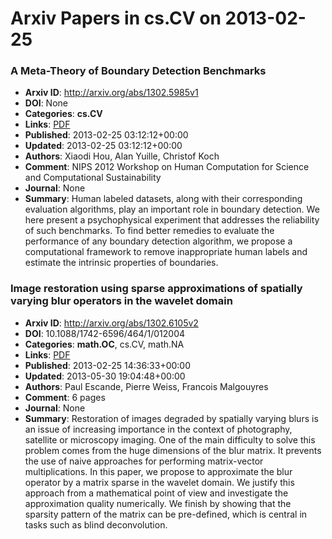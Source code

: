 # Arxiv Papers in cs.CV on 2013-02-25
### A Meta-Theory of Boundary Detection Benchmarks
- **Arxiv ID**: http://arxiv.org/abs/1302.5985v1
- **DOI**: None
- **Categories**: **cs.CV**
- **Links**: [PDF](http://arxiv.org/pdf/1302.5985v1)
- **Published**: 2013-02-25 03:12:12+00:00
- **Updated**: 2013-02-25 03:12:12+00:00
- **Authors**: Xiaodi Hou, Alan Yuille, Christof Koch
- **Comment**: NIPS 2012 Workshop on Human Computation for Science and Computational
  Sustainability
- **Journal**: None
- **Summary**: Human labeled datasets, along with their corresponding evaluation algorithms, play an important role in boundary detection. We here present a psychophysical experiment that addresses the reliability of such benchmarks. To find better remedies to evaluate the performance of any boundary detection algorithm, we propose a computational framework to remove inappropriate human labels and estimate the intrinsic properties of boundaries.



### Image restoration using sparse approximations of spatially varying blur operators in the wavelet domain
- **Arxiv ID**: http://arxiv.org/abs/1302.6105v2
- **DOI**: 10.1088/1742-6596/464/1/012004
- **Categories**: **math.OC**, cs.CV, math.NA
- **Links**: [PDF](http://arxiv.org/pdf/1302.6105v2)
- **Published**: 2013-02-25 14:36:33+00:00
- **Updated**: 2013-05-30 19:04:48+00:00
- **Authors**: Paul Escande, Pierre Weiss, Francois Malgouyres
- **Comment**: 6 pages
- **Journal**: None
- **Summary**: Restoration of images degraded by spatially varying blurs is an issue of increasing importance in the context of photography, satellite or microscopy imaging. One of the main difficulty to solve this problem comes from the huge dimensions of the blur matrix. It prevents the use of naive approaches for performing matrix-vector multiplications. In this paper, we propose to approximate the blur operator by a matrix sparse in the wavelet domain. We justify this approach from a mathematical point of view and investigate the approximation quality numerically. We finish by showing that the sparsity pattern of the matrix can be pre-defined, which is central in tasks such as blind deconvolution.



